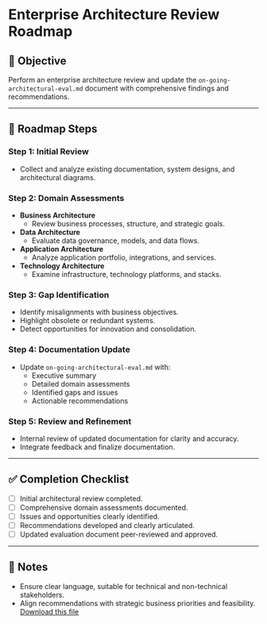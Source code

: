 # Enterprise Architecture Review Roadmap

## 🎯 Objective
Perform an enterprise architecture review and update the `on-going-architectural-eval.md` document with comprehensive findings and recommendations.

---

## 📍 Roadmap Steps

### Step 1: Initial Review
- Collect and analyze existing documentation, system designs, and architectural diagrams.

### Step 2: Domain Assessments
- **Business Architecture**
  - Review business processes, structure, and strategic goals.
- **Data Architecture**
  - Evaluate data governance, models, and data flows.
- **Application Architecture**
  - Analyze application portfolio, integrations, and services.
- **Technology Architecture**
  - Examine infrastructure, technology platforms, and stacks.

### Step 3: Gap Identification
- Identify misalignments with business objectives.
- Highlight obsolete or redundant systems.
- Detect opportunities for innovation and consolidation.

### Step 4: Documentation Update
- Update `on-going-architectural-eval.md` with:
  - Executive summary
  - Detailed domain assessments
  - Identified gaps and issues
  - Actionable recommendations

### Step 5: Review and Refinement
- Internal review of updated documentation for clarity and accuracy.
- Integrate feedback and finalize documentation.

---

## ✅ Completion Checklist
- [ ] Initial architectural review completed.
- [ ] Comprehensive domain assessments documented.
- [ ] Issues and opportunities clearly identified.
- [ ] Recommendations developed and clearly articulated.
- [ ] Updated evaluation document peer-reviewed and approved.

---

## 📌 Notes
- Ensure clear language, suitable for technical and non-technical stakeholders.
- Align recommendations with strategic business priorities and feasibility.
[Download this file](./enterprise_architecture_review_roadmap.md)
